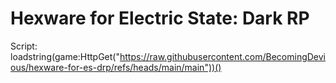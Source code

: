 # Hexware for Electric State: Dark RP

Script:
loadstring(game:HttpGet("https://raw.githubusercontent.com/BecomingDevious/hexware-for-es-drp/refs/heads/main/main"))()
